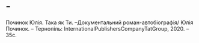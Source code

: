# -
Починок Юлія. Така як Ти. –Документальний роман-автобіографія/ Юлія Починок. – Тернопіль: InternationalPublishersCompanyTatGroup, 2020. – 35c.
